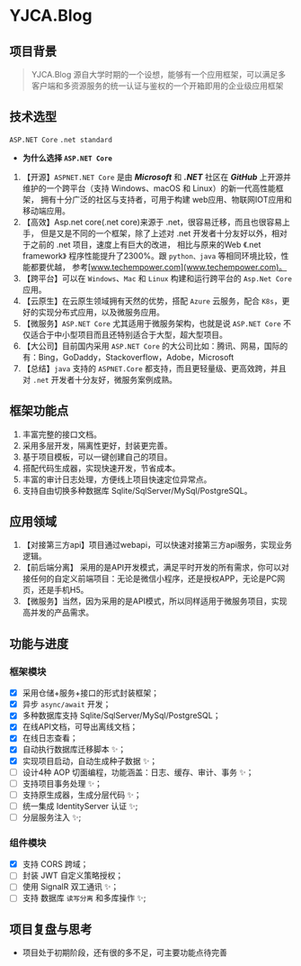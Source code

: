 # YJCA.Blog

## 项目背景
>YJCA.Blog 源自大学时期的一个设想，能够有一个应用框架，可以满足多客户端和多资源服务的统一认证与鉴权的一个开箱即用的企业级应用框架

## 技术选型
 `ASP.NET Core`  `.net standard`
- **为什么选择 `ASP.NET Core`**
1. 【开源】`ASPNET.NET Core` 是由 ***Microsoft*** 和 ***.NET*** 社区在 ***GitHub*** 上开源并维护的一个跨平台（支持 Windows、macOS 和 Linux）的新一代高性能框架， 拥有十分广泛的社区与支持者，可用于构建 web应用、物联网IOT应用和移动端应用。
2. 【高效】Asp.net core(.net core)来源于 .net，很容易迁移，而且也很容易上手， 但是又是不同的一个框架，除了上述对 .net 开发者十分友好以外，相对于之前的 .net 项目，速度上有巨大的改进， 相比与原来的Web 《.net framework》 程序性能提升了2300%。跟 `python、java` 等相同环境比较，性能都要优越， 参考[www.techempower.com](www.techempower.com)。
3. 【跨平台】可以在 `Windows`、`Mac` 和 `Linux` 构建和运行跨平台的 `Asp.Net Core` 应用。
4. 【云原生】在云原生领域拥有天然的优势，搭配 `Azure` 云服务，配合 `K8s`，更好的实现分布式应用，以及微服务应用。
5. 【微服务】`ASP.NET Core` 尤其适用于微服务架构，也就是说 `ASP.NET Core` 不仅适合于中小型项目而且还特别适合于大型，超大型项目。
6. 【大公司】目前国内采用 `ASP.NET Core` 的大公司比如：腾讯、网易，国际的有：Bing，GoDaddy，Stackoverflow，Adobe，Microsoft 
7. 【总结】`java` 支持的 `ASPNET.Core` 都支持，而且更轻量级、更高效跨，并且对 `.net` 开发者十分友好，微服务案例成熟。

## 框架功能点
1. 丰富完整的接口文档。
2. 采用多层开发，隔离性更好，封装更完善。
3. 基于项目模板，可以一键创建自己的项目。
4. 搭配代码生成器，实现快速开发，节省成本。
5. 丰富的审计日志处理，方便线上项目快速定位异常点。
6. 支持自由切换多种数据库 Sqlite/SqlServer/MySql/PostgreSQL。

## 应用领域
1. 【对接第三方api】项目通过webapi，可以快速对接第三方api服务，实现业务逻辑。
2. 【前后端分离】 采用的是API开发模式，满足平时开发的所有需求，你可以对接任何的自定义前端项目：无论是微信小程序，还是授权APP，无论是PC网页，还是手机H5。
3. 【微服务】当然，因为采用的是API模式，所以同样适用于微服务项目，实现高并发的产品需求。

## 功能与进度

### 框架模块
- [x] 采用仓储+服务+接口的形式封装框架；
- [x] 异步 `async/await` 开发；
- [x] 多种数据库支持 Sqlite/SqlServer/MySql/PostgreSQL；
- [x] 在线API文档，可导出离线文档；
- [x] 在线日志查看；
- [x] 自动执行数据库迁移脚本 ✨；
- [x] 实现项目启动，自动生成种子数据 ✨；
- [ ] 设计4种 AOP 切面编程，功能涵盖：日志、缓存、审计、事务 ✨；
- [ ] 支持项目事务处理 ✨；
- [ ] 支持原生成器，生成分层代码 ✨；
- [ ] 统一集成 IdentityServer 认证 ✨;
- [ ] 分层服务注入 ✨;

### 组件模块
- [x] 支持 CORS 跨域；
- [ ] 封装 JWT 自定义策略授权；
- [ ] 使用 SignalR 双工通讯 ✨；
- [ ] 支持 数据库 `读写分离` 和多库操作 ✨;

## 项目复盘与思考
- 项目处于初期阶段，还有很的多不足，可主要功能点待完善
